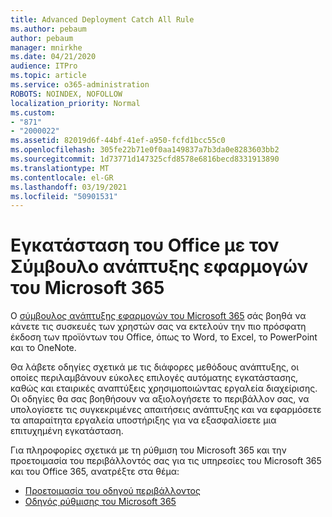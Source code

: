 ```yaml
---
title: Advanced Deployment Catch All Rule
ms.author: pebaum
author: pebaum
manager: mnirkhe
ms.date: 04/21/2020
audience: ITPro
ms.topic: article
ms.service: o365-administration
ROBOTS: NOINDEX, NOFOLLOW
localization_priority: Normal
ms.custom:
- "871"
- "2000022"
ms.assetid: 82019d6f-44bf-41ef-a950-fcfd1bcc55c0
ms.openlocfilehash: 305fe22b71e0f0aa149837a7b3da0e8283603bb2
ms.sourcegitcommit: 1d73771d147325cfd8578e6816becd8331913890
ms.translationtype: MT
ms.contentlocale: el-GR
ms.lasthandoff: 03/19/2021
ms.locfileid: "50901531"
---
```

# <a name="install-office-with-the-microsoft-365-apps-deployment-advisor"></a>Εγκατάσταση του Office με τον Σύμβουλο ανάπτυξης εφαρμογών του Microsoft 365

Ο [σύμβουλος ανάπτυξης εφαρμογών του Microsoft 365](https://admin.microsoft.com/adminportal/home) σάς βοηθά να κάνετε τις συσκευές των χρηστών σας να εκτελούν την πιο πρόσφατη έκδοση των προϊόντων του Office, όπως το Word, το Excel, το PowerPoint και το OneNote.

Θα λάβετε οδηγίες σχετικά με τις διάφορες μεθόδους ανάπτυξης, οι οποίες περιλαμβάνουν εύκολες επιλογές αυτόματης εγκατάστασης, καθώς και εταιρικές αναπτύξεις χρησιμοποιώντας εργαλεία διαχείρισης. Οι οδηγίες θα σας βοηθήσουν να αξιολογήσετε το περιβάλλον σας, να υπολογίσετε τις συγκεκριμένες απαιτήσεις ανάπτυξης και να εφαρμόσετε τα απαραίτητα εργαλεία υποστήριξης για να εξασφαλίσετε μια επιτυχημένη εγκατάσταση.

Για πληροφορίες σχετικά με τη ρύθμιση του Microsoft 365 και την προετοιμασία του περιβάλλοντός σας για τις υπηρεσίες του Microsoft 365 και του Office 365, ανατρέξτε στα θέμα:

- [Προετοιμασία του οδηγού περιβάλλοντος](https://go.microsoft.com/fwlink/?linkid=2005213)
- [Οδηγός ρύθμισης του Microsoft 365](https://go.microsoft.com/fwlink/?linkid=2072646)
